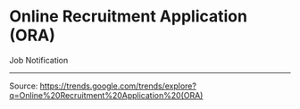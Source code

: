 # Online Recruitment Application (ORA)

Job Notification

---

Source: https://trends.google.com/trends/explore?q=Online%20Recruitment%20Application%20(ORA)